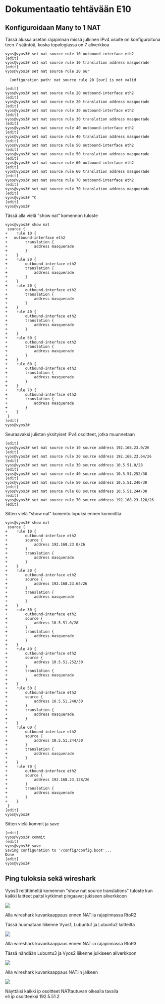 # Dokumentaatio tehtävään E10

## Konfiguroidaan Many to 1 NAT

Tässä alussa asetan rajapinnan missä julkinen IPv4 osoite on konfiguroituna<br/>
teen 7 sääntöä, koska topologiassa on 7 aliverkkoa<br/>

```
vyos@vyos3# set nat source rule 10 outbound-interface eth2
[edit]
vyos@vyos3# set nat source rule 10 translation address masquerade 
[edit]
vyos@vyos3# set nat source rule 20 our

  Configuration path: nat source rule 20 [our] is not valid
      
[edit]
vyos@vyos3# set nat source rule 20 outbound-interface eth2
[edit]
vyos@vyos3# set nat source rule 20 translation address masquerade 
[edit]
vyos@vyos3# set nat source rule 30 outbound-interface eth2
[edit]
vyos@vyos3# set nat source rule 30 translation address masquerade 
[edit]
vyos@vyos3# set nat source rule 40 outbound-interface eth2
[edit]
vyos@vyos3# set nat source rule 40 translation address masquerade 
[edit]
vyos@vyos3# set nat source rule 50 outbound-interface eth2
[edit]
vyos@vyos3# set nat source rule 50 translation address masquerade 
[edit]
vyos@vyos3# set nat source rule 60 outbound-interface eth2
[edit]
vyos@vyos3# set nat source rule 60 translation address masquerade 
[edit]
vyos@vyos3# set nat source rule 70 outbound-interface eth2
[edit]
vyos@vyos3# set nat source rule 70 translation address masquerade 
[edit]
vyos@vyos3# ^C
[edit]                                                                                                                                                                                       
vyos@vyos3#
```

Tässä alla vielä "show nat" komennon tuloste<br/>

```
vyos@vyos3# show nat
 source {
+    rule 10 {
+   outbound-interface eth2         
+        translation {            
+            address masquerade
+        }                                                                                                                                                             +    }                
+    rule 20 {        
+        outbound-interface eth2            
+        translation {
+            address masquerade
+        }
+    }
+    rule 30 {
+        outbound-interface eth2
+        translation {
+            address masquerade
+        }
+    }
+    rule 40 {
+        outbound-interface eth2
+        translation {
+            address masquerade
+        }
+    }
+    rule 50 {
+        outbound-interface eth2
+        translation {
+            address masquerade
+        }
+    }
+    rule 60 {
+        outbound-interface eth2
+        translation {
+            address masquerade
+        }
+    }
+    rule 70 {
+        outbound-interface eth2
+        translation {
+            address masquerade
+        }
+    }
 }
[edit]
vyos@vyos3# 
```

Seuraavaksi julistan yksityiset IPv4 osoitteet, jotka muunnetaan<br/>

```
[edit]
vyos@vyos3# set nat source rule 10 source address 192.168.23.0/26
[edit]
vyos@vyos3# set nat source rule 20 source address 192.168.23.64/26
[edit]
vyos@vyos3# set nat source rule 30 source address 10.5.51.0/28
[edit]
vyos@vyos3# set nat source rule 40 source address 10.5.51.252/30
[edit]
vyos@vyos3# set nat source rule 50 source address 10.5.51.240/30
[edit]
vyos@vyos3# set nat source rule 60 source address 10.5.51.244/30
[edit]
vyos@vyos3# set nat source rule 70 source address 192.168.23.128/26
[edit]
```
Sitten vielä "show nat" komento lopuksi ennen kommittia<br/>

```
vyos@vyos3# show nat
 source {
+    rule 10 {
+        outbound-interface eth2
+        source {
+            address 192.168.23.0/26
+        }
+        translation {
+            address masquerade
+        }
+    }
+    rule 20 {
+        outbound-interface eth2
+        source {
+            address 192.168.23.64/26
+        }
+        translation {
+            address masquerade
+        }
+    }
+    rule 30 {
+        outbound-interface eth2
+        source {
+            address 10.5.51.0/28
+        }
+        translation {
+            address masquerade
+        }
+    }
+    rule 40 {
+        outbound-interface eth2
+        source {
+            address 10.5.51.252/30
+        }
+        translation {
+            address masquerade
+        }
+    }
+    rule 50 {
+        outbound-interface eth2
+        source {
+            address 10.5.51.240/30
+        }
+        translation {
+            address masquerade
+        }
+    }
+    rule 60 {
+        outbound-interface eth2
+        source {
+            address 10.5.51.244/30
+        }
+        translation {
+            address masquerade
+        }
+    }
+    rule 70 {
+        outbound-interface eth2
+        source {
+            address 192.168.23.128/26
+        }
+        translation {
+            address masquerade
+        }
+    }
 }
[edit]
vyos@vyos3#
```
Sitten vielä kommit ja save

```
[edit]
vyos@vyos3# commit
[edit]
vyos@vyos3# save
Saving configuration to '/config/config.boot'...
Done
[edit]
vyos@vyos3#
```

## Ping tuloksia sekä wireshark

Vyos3 reitittimeltä komennon "show nat source translations" tuloste kun<br/>
kaikki laitteet paitsi kytkimet pingaavat jukiseen aliverkkoon<br/>

![](documentation/E10/ping_from_all_but_switches.png)<br/>


Alla wireshark kuvankaappaus ennen NAT:ia rajapinnassa RtoR2<br/>

Tässä huomataan liikenne Vyos1, Lubuntu1 ja Lubuntu2 laitteilta<br/>

![](documentation/E10/Wireshark_private_Lubuntu1_Lubuntu2_Vyos1.png)<br/>


Alla wireshark kuvankaappaus ennen NAT:ia rajapinnassa RtoR3<br/>

Tässä nähdään Lubuntu3 ja Vyos2 liikenne julkiseen aliverkkoon<br/>

![](/E10/Wireshark_private_Lubuntu3_Vyos2.png)<br/>


Alla wireshark kuvankaappaus NAT:in jälkeen<br/>

![](documentation/E10/Wireshark_public.png)<br/>

Näyttäisi kaikki ip osoitteet NATtautuvan oikealla tavalla<br/>
eli ip osoitteeksi 192.5.51.2<br/>









